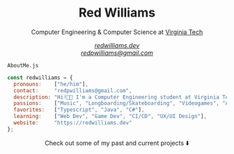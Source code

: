   <h1 align="center">Red Williams</h1>
  <p align="center">Computer Engineering & Computer Science at <a href="https://eng.vt.edu/academics/undergraduate-students/explore-engineering/computer-engineering.html" target="_blank">Virginia Tech</a></p>
  <div align="center">
    <em><a target="_blank" href="https://redwilliams.dev">redwilliams.dev</a></em>
    <br />
    <em><a target="_blank" href="mailto:redpwilliams@gmail.com">redpwilliams@gmail.com</a></em>
  </div>

`AboutMe.js`

```js
const redwilliams = {
  pronouns:    ["he/him"],
  contact:     "redpwilliams@gmail.com",
  description: "Hi!👋🏾 I'm a Computer Engineering student at Virginia Tech and an avid developer!",
  passions:    ["Music", "Longboarding/Skateboarding", "Videogames", "Anime"],
  favorites:   ["Typescript", "Java", "C#"],
  learning:    ["Web Dev", "Game Dev", "CI/CD", "UX/UI Design"],
  website:     "https://redwilliams.dev"
};
```

<p align="center">Check out some of my past and current projects ⬇️</p>

<!--
**Red-CS/Red-CS** is a ✨ _special_ ✨ repository because its `README.md` (this file) appears on your GitHub profile.

Here are some ideas to get you started:

- 🔭 I’m currently working on ...
- 🌱 I’m currently learning ...
- 👯 I’m looking to collaborate on ...
- 🤔 I’m looking for help with ...
- 💬 Ask me about ...
- 📫 How to reach me: ...
- 😄 Pronouns: ...
- ⚡ Fun fact: ...
-->
